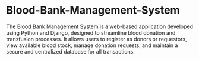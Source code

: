 # Blood-Bank-Management-System
The Blood Bank Management System is a web-based application developed using Python and Django, designed to streamline blood donation and transfusion processes. It allows users to register as donors or requestors, view available blood stock, manage donation requests, and maintain a secure and centralized database for all transactions.
